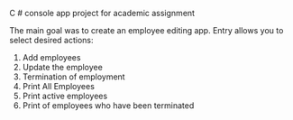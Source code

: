 C # console app project for academic assignment

The main goal was to create an employee editing app.
Entry allows you to select desired actions:
1. Add employees
2. Update the employee
3. Termination of employment
4. Print All Employees
5. Print active employees
6. Print of employees who have been terminated